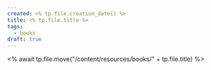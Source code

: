 ```yaml
---
created: <% tp.file.creation_date() %>
title: <% tp.file.title %>
tags:
  - books
draft: true
---
```

<% await tp.file.move("/content/resources/books/" + tp.file.title) %>

